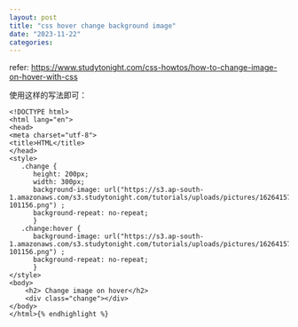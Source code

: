 ```yaml
---
layout: post
title: "css hover change background image"
date: "2023-11-22"
categories: 
---
```

<p>refer: <a href="https://www.studytonight.com/css-howtos/how-to-change-image-on-hover-with-css">https://www.studytonight.com/css-howtos/how-to-change-image-on-hover-with-css</a></p>

<p>使用这样的写法即可：</p>

<pre>
<code>&lt;!DOCTYPE html&gt;
&lt;html lang=&quot;en&quot;&gt;
&lt;head&gt;
&lt;meta charset=&quot;utf-8&quot;&gt;
&lt;title&gt;HTML&lt;/title&gt;
&lt;/head&gt;
&lt;style&gt;
   .change {
      height: 200px;
	  width: 300px;
      background-image: url(&quot;https://s3.ap-south-1.amazonaws.com/s3.studytonight.com/tutorials/uploads/pictures/1626415729-101156.png&quot;) ;
	  background-repeat: no-repeat;
	  }
   .change:hover {
	  background-image: url(&quot;https://s3.ap-south-1.amazonaws.com/s3.studytonight.com/tutorials/uploads/pictures/1626415784-101156.png&quot;) ;
	  background-repeat: no-repeat;
	  }
&lt;/style&gt;
&lt;body&gt;
    &lt;h2&gt; Change image on hover&lt;/h2&gt;
	&lt;div class=&quot;change&quot;&gt;&lt;/div&gt;
&lt;/body&gt;
&lt;/html&gt;{% endhighlight %}

